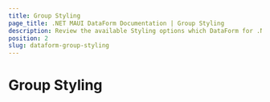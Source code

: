 ```yaml
---
title: Group Styling
page_title: .NET MAUI DataForm Documentation | Group Styling
description: Review the available Styling options which DataForm for .NET MAUI control provides when groups are applied.
position: 2
slug: dataform-group-styling
---
```


# Group Styling

